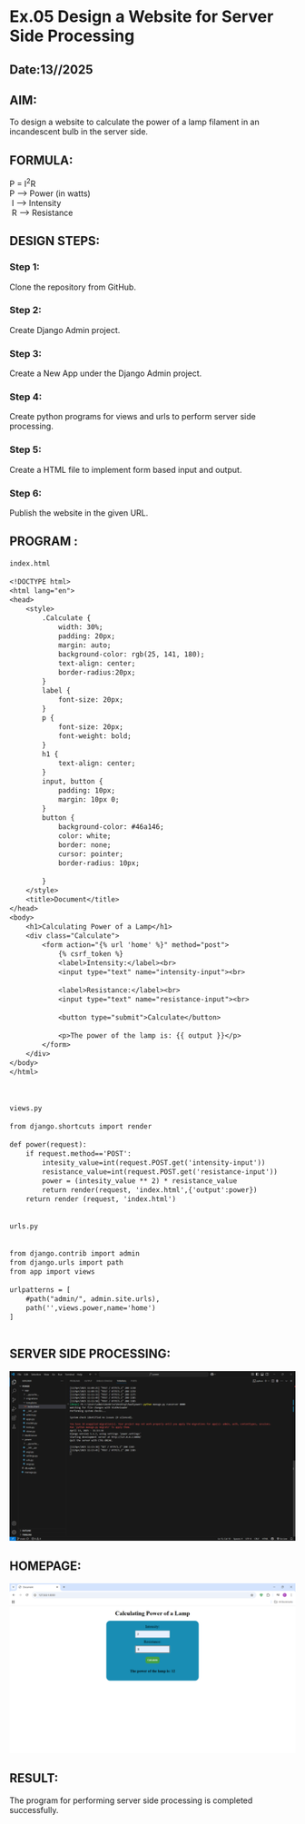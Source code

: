 # Ex.05 Design a Website for Server Side Processing
## Date:13//2025

## AIM:
 To design a website to calculate the power of a lamp filament in an incandescent bulb in the server side. 


## FORMULA:
P = I<sup>2</sup>R
<br> P --> Power (in watts)
<br> I --> Intensity
<br> R --> Resistance

## DESIGN STEPS:

### Step 1:
Clone the repository from GitHub.

### Step 2:
Create Django Admin project.

### Step 3:
Create a New App under the Django Admin project.

### Step 4:
Create python programs for views and urls to perform server side processing.

### Step 5:
Create a HTML file to implement form based input and output.

### Step 6:
Publish the website in the given URL.

## PROGRAM :

```
index.html

<!DOCTYPE html>
<html lang="en">
<head>
    <style>
        .Calculate {
            width: 30%;
            padding: 20px;
            margin: auto;
            background-color: rgb(25, 141, 180);
            text-align: center;
            border-radius:20px;
        }
        label {
            font-size: 20px;
        }
        p {
            font-size: 20px;
            font-weight: bold;
        }
        h1 {
            text-align: center;
        }
        input, button {
            padding: 10px;
            margin: 10px 0;
        }
        button {
            background-color: #46a146;
            color: white;
            border: none;
            cursor: pointer;
            border-radius: 10px;

        }
    </style>
    <title>Document</title>
</head>
<body>
    <h1>Calculating Power of a Lamp</h1>
    <div class="Calculate">
        <form action="{% url 'home' %}" method="post">
            {% csrf_token %}
            <label>Intensity:</label><br>
            <input type="text" name="intensity-input"><br>

            <label>Resistance:</label><br>
            <input type="text" name="resistance-input"><br>

            <button type="submit">Calculate</button>

            <p>The power of the lamp is: {{ output }}</p>
        </form>
    </div>
</body>
</html>



views.py

from django.shortcuts import render

def power(request):
    if request.method=='POST':
        intesity_value=int(request.POST.get('intensity-input'))
        resistance_value=int(request.POST.get('resistance-input'))
        power = (intesity_value ** 2) * resistance_value
        return render(request, 'index.html',{'output':power})
    return render (request, 'index.html')


urls.py


from django.contrib import admin
from django.urls import path
from app import views

urlpatterns = [
    #path("admin/", admin.site.urls),
    path('',views.power,name='home')
]


```


## SERVER SIDE PROCESSING:

![alt text](2.png)
## HOMEPAGE:

![alt text](1.png)
## RESULT:
The program for performing server side processing is completed successfully.
